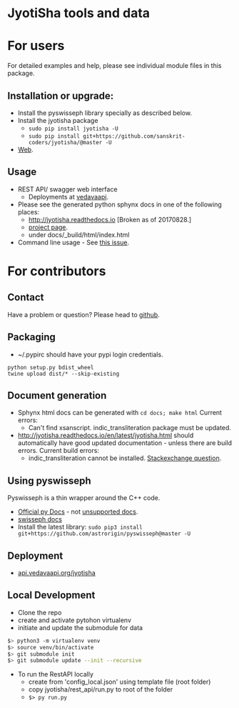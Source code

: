 JyotiSha tools and data
=======================
# For users
For detailed examples and help, please see individual module files in this package.

## Installation or upgrade:
- Install the pyswisseph library specially as described below.
- Install the jyotisha package
  - `sudo pip install jyotisha -U`
  - `sudo pip install git+https://github.com/sanskrit-coders/jyotisha/@master -U`
- [Web](https://pypi.python.org/pypi/jyotisha).

## Usage
- REST API/ swagger web interface 
    - Deployments at [vedavaapi](http://api.vedavaapi.org/jyotisha).
- Please see the generated python sphynx docs in one of the following places:
    - http://jyotisha.readthedocs.io [Broken as of 20170828.]
    - [project page](https://sanskrit-coders.github.io/jyotisha/build/html/jyotisha.html).
    - under docs/_build/html/index.html
- Command line usage - See [this issue](https://github.com/sanskrit-coders/jyotisha/issues/10).

# For contributors
## Contact
Have a problem or question? Please head to [github](https://github.com/sanskrit-coders/jyotisha).

## Packaging
* ~/.pypirc should have your pypi login credentials.
```
python setup.py bdist_wheel
twine upload dist/* --skip-existing
```

## Document generation
- Sphynx html docs can be generated with `cd docs; make html` Current errors:
  - Can't find xsanscript. indic_transliteration package must be updated.
- http://jyotisha.readthedocs.io/en/latest/jyotisha.html should automatically have good updated documentation - unless there are build errors. Current build errors:
  - indic_transliteration cannot be installed. [Stackexchange question](https://stackoverflow.com/questions/45929148/read-the-docs-pip-pypi-dependency-installation-error).


## Using pyswisseph
Pyswisseph is a thin wrapper around the C++ code.

- [Official py Docs](https://astrorigin.com/pyswisseph/pydoc/index.html) - not [unsupported docs](http://pythonhosted.org/pyswisseph/swisseph-module.html).
- [swisseph docs](http://www.astro.com/swisseph/swephprg.htm)
- Install the latest library: `sudo pip3 install git+https://github.com/astrorigin/pyswisseph@master -U`

## Deployment
- [api.vedavaapi.org/jyotisha](http://api.vedavaapi.org/jyotisha)


## Local Development
- Clone the repo
- create and activate pytohon virtualenv
- initiate and update the submodule for data
```sh
$> python3 -m virtualenv venv
$> source venv/bin/activate
$> git submodule init
$> git submodule update --init --recursive
```

- To run the RestAPI locally
  - create from 'config_local.json' using template file (root folder)
  - copy jyotisha/rest_api/run.py to root of the folder
  - `$> py run.py`


